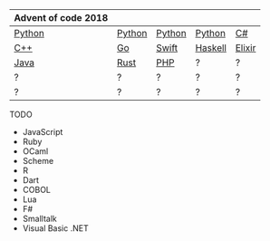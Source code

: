 | Advent  of  code  2018 | | | | |
| ---------- | -------- | -------- | -------- | -------- |
| [Python](./day01) | [Python](./day02) | [Python](./day03) | [Python](./day04) | [C#](./day05) |
| [C++](./day06) | [Go](./day07) | [Swift](./day08) | [Haskell](./day09) | [Elixir](./day10) |
| [Java](./day11) | [Rust](./day12) | [PHP](./day13) | ?[](./day14) | ?[](./day15) |
| ?[](./day16) | ?[](./day17) | ?[](./day18) | ?[](./day19) | ?[](./day20) |
| ?[](./day21) | ?[](./day22) | ?[](./day23) | ?[](./day24) |? [](./day25) |

TODO
* JavaScript
* Ruby
* OCaml
* Scheme
* R
* Dart
* COBOL
* Lua
* F#
* Smalltalk
* Visual Basic .NET
